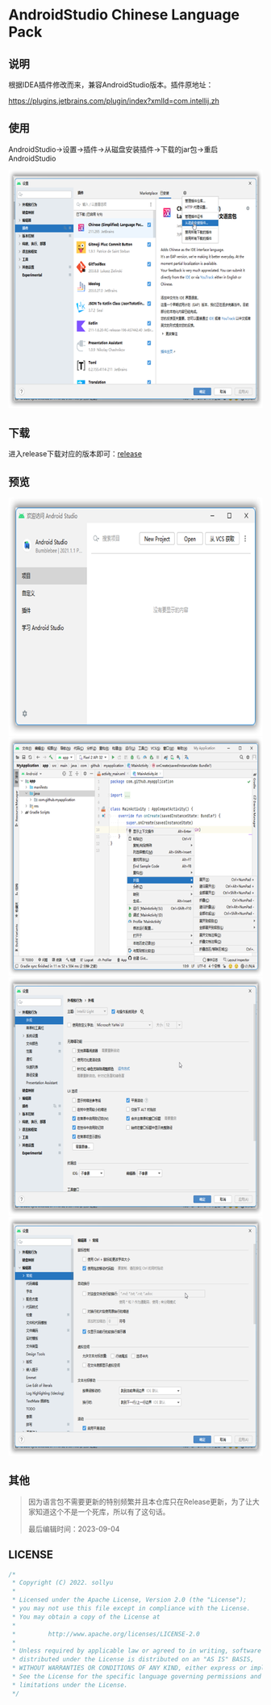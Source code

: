 # AndroidStudio Chinese Language Pack

## 说明

根据IDEA插件修改而来，兼容AndroidStudio版本。插件原地址：

<https://plugins.jetbrains.com/plugin/index?xmlId=com.intellij.zh>

## 使用

AndroidStudio->设置->插件->从磁盘安装插件->下载的jar包->重启AndroidStudio

![sshot-01.png](images/sshot-05.png)

## 下载

进入release下载对应的版本即可：[release](https://github.com/sollyu/AndroidStudioChineseLanguagePack/releases)

## 预览

![sshot-01.png](images/sshot-01.png)
![sshot-02.png](images/sshot-02.png)
![sshot-03.png](images/sshot-03.png)
![sshot-04.png](images/sshot-04.png)

## 其他

> 因为语言包不需要更新的特别频繁并且本仓库只在Release更新，为了让大家知道这个不是一个死库，所以有了这句话。
> 
> 最后编辑时间：2023-09-04

## LICENSE

```c++
/*
 * Copyright (C) 2022. sollyu
 *
 * Licensed under the Apache License, Version 2.0 (the "License");
 * you may not use this file except in compliance with the License.
 * You may obtain a copy of the License at
 *
 *         http://www.apache.org/licenses/LICENSE-2.0
 *
 * Unless required by applicable law or agreed to in writing, software
 * distributed under the License is distributed on an "AS IS" BASIS,
 * WITHOUT WARRANTIES OR CONDITIONS OF ANY KIND, either express or implied.
 * See the License for the specific language governing permissions and
 * limitations under the License.
 */
```
